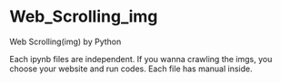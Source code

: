 # Web_Scrolling_img
Web Scrolling(img) by Python

Each ipynb files are independent.
If you wanna crawling the imgs, you choose your website and run codes.
Each file has manual inside.
